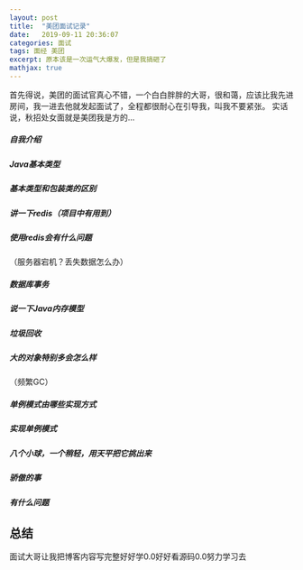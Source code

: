 ```yaml
---
layout: post
title:  "美团面试记录"
date:   2019-09-11 20:36:07
categories: 面试
tags: 面经 美团 
excerpt: 原本该是一次运气大爆发，但是我搞砸了
mathjax: true
---
```


首先得说，美团的面试官真心不错，一个白白胖胖的大哥，很和蔼，应该比我先进房间，我一进去他就发起面试了，全程都很耐心在引导我，叫我不要紧张。
实话说，秋招处女面就是美团我是方的...

##### 自我介绍

##### Java基本类型

##### 基本类型和包装类的区别

##### 讲一下redis（项目中有用到）

##### 使用redis会有什么问题
（服务器宕机？丢失数据怎么办）

##### 数据库事务

##### 说一下Java内存模型

##### 垃圾回收

##### 大的对象特别多会怎么样
（频繁GC） 

##### 单例模式由哪些实现方式

##### 实现单例模式

##### 八个小球，一个稍轻，用天平把它挑出来

##### 骄傲的事

##### 有什么问题

## 总结
面试大哥让我把博客内容写完整好好学0.0好好看源码0.0努力学习去
